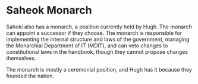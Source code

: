 # Saheok Monarch

Sahoki also has a monarch, a position currently held by Hugh. The monarch can appoint a successor if they choose. The monarch is responsible for implementing the internal structure and laws of the government, managing the Monarchial Department of IT (MDIT), and can veto changes to constitutional laws in the handbook, though they cannot propose changes themselves.

The monarch is mostly a ceremonial position, and Hugh has it because they founded the nation.
